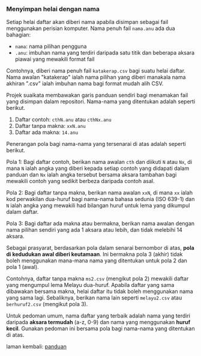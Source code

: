 ---
---

### Menyimpan helai dengan nama

Setiap helai daftar akan diberi nama apabila disimpan
sebagai fail menggunakan perisian komputer. Nama penuh
fail `nama.anu` ada dua bahagian:

- `nama`: nama pilihan pengguna
- `.anu`: imbuhan nama yang terdiri daripada satu titik
dan beberapa aksara piawai yang mewakili format fail

Contohnya, diberi nama penuh fail `katakerap.csv` bagi
suatu helai daftar. Nama awalan "katakerap" ialah nama
pilihan yang diberi manakala nama akhiran ".csv" ialah
imbuhan nama bagi format mudah alih CSV.

Projek suaikata membawakan garis panduan sendiri bagi
menamakan fail yang disimpan dalam repositori. Nama-nama
yang ditentukan adalah seperti berikut.

1. Daftar contoh: `cthN.anu` atau `cthNx.anu`
2. Daftar tanpa makna: `xxN.anu`
3. Daftar ada makna: `14.anu`

Penerangan pola bagi nama-nama yang tersenarai di atas
adalah seperti berikut.

Pola 1: Bagi daftar contoh, berikan nama awalan `cth` dan
diikuti `N` atau `Nx`, di mana `N` ialah angka yang diberi
kepada setiap contoh yang didapati dalam panduan dan `Nx`
ialah angka tersebut bersama aksara tambahan bagi mewakili
contoh yang sedikit berbeza daripada contoh asal.

Pola 2: Bagi daftar tanpa makna, berikan nama awalan `xxN`,
di mana `xx` ialah kod perwakilan dua-huruf bagi nama-nama
bahasa sedunia (ISO 639-1) dan `N` ialah angka yang mewakili
had bilangan huruf untuk lema yang dikumpul dalam daftar.

Pola 3: Bagi daftar ada makna atau bermakna, berikan nama
awalan dengan nama pilihan sendiri yang ada 1 aksara atau
lebih, dan tidak melebihi 14 aksara.

Sebagai prasyarat, berdasarkan pola dalam senarai bernombor
di atas, **pola di kedudukan awal diberi keutamaan**. Ini
bermakna pola 3 (akhir) tidak boleh menggunakan mana-mana
nama yang ditentukan untuk pola 2 dan pola 1 (awal).

Contohnya, daftar tanpa makna `ms2.csv` (mengikut pola 2)
mewakili daftar yang mengumpul lema Melayu dua-huruf.
Apabila daftar yang sama dibawakan bersama makna, helai
daftar itu tidak boleh menggunakan nama yang sama lagi.
Sebaliknya, berikan nama lain seperti `melayu2.csv` atau
`berhuruf2.csv` (mengikut pola 3).

Untuk pedoman umum, nama daftar yang terbaik adalah nama
yang terdiri daripada **aksara termudah** (a-z, 0-9) dan
nama yang menggunakan **huruf kecil**. Gunakan pedoman ini
bersama pola bagi nama-nama yang ditentukan di atas.

laman kembali: [panduan][0]

  [0]: ../index.md
